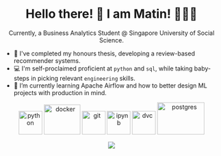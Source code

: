 <h1 align="center">
Hello there! 👋 I am Matin! 🙋🏽‍♂️
</h1>

<p align="center">
      Currently, a Business Analytics Student @ Singapore University of Social Science.
</p>

<!--
**M10Esq** is a ✨ _special_ ✨ repository because its `README.md` (this file) appears on your GitHub profile.

Here are some ideas to get you started:

- 🔭 I’m currently working on ...
- 🌱 I’m currently learning ...
- 👯 I’m looking to collaborate on ...
- 🤔 I’m looking for help with ...
- 💬 Ask me about ...
- 📫 How to reach me: ...
- 😄 Pronouns: ...
- ⚡ Fun fact: ...
-->

- 🔭 I've completed my honours thesis, developing a review-based recommender systems.
- 💻 I'm self-proclaimed proficient at `python` and `sql`, while taking baby-steps in picking relevant `engineering` skills.
- 🌱 I’m currently learning Apache Airflow and how to better design ML projects with production in mind.

<p align="center">
      <img src="https://www.vectorlogo.zone/logos/python/python-icon.svg" alt="python" width="55" height="55"/>
      <img src="https://www.vectorlogo.zone/logos/docker/docker-icon.svg" alt="docker" width="85" height="70"/>
      <img src="https://www.vectorlogo.zone/logos/git-scm/git-scm-icon.svg" alt="git" width="55" height="55"/>
      <img src="https://www.vectorlogo.zone/logos/jupyter/jupyter-icon.svg" alt="ipynb" width="55" height="55"/>
      <img src="https://icons-for-free.com/iconfiles/png/512/vscode+icons+type+dvc-1324451283933302923.png" alt="dvc" width="55" height="55"/>
      <img src="https://www.vectorlogo.zone/logos/postgresql/postgresql-icon.svg" alt="postgres" width="110" height="75"/>
</p>

<p align="center">
      <a href="#"><image src="https://github-readme-stats.vercel.app/api?username=wtlow003&show_icons=true&theme=ayu-miraddge"
</p>